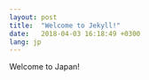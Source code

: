 ```yaml
---
layout: post
title:  "Welcome to Jekyll!"
date:   2018-04-03 16:18:49 +0300
lang: jp
---
```

Welcome to Japan!
